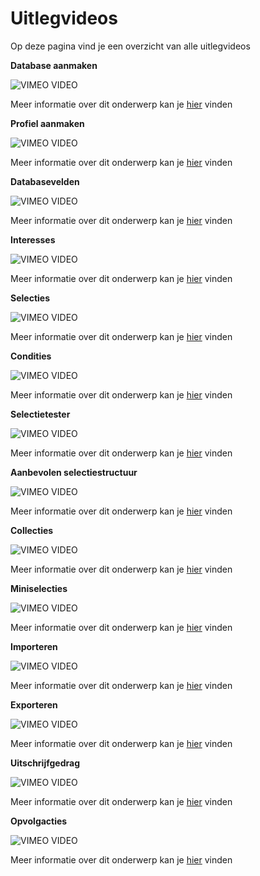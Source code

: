 # Uitlegvideos
Op deze pagina vind je een overzicht van alle uitlegvideos

**Database aanmaken**

![VIMEO VIDEO](https://vimeo.com/670122922 "Database aanmaken")

Meer informatie over dit onderwerp kan je [hier](./database-profiles) vinden

**Profiel aanmaken**

![VIMEO VIDEO](https://vimeo.com/670123007 "Profiel aanmaken")

Meer informatie over dit onderwerp kan je [hier](./database-profiles) vinden

**Databasevelden**

![VIMEO VIDEO](https://vimeo.com/670123088 "Databasevelden")

Meer informatie over dit onderwerp kan je [hier](./database-fields) vinden

**Interesses**

![VIMEO VIDEO](https://vimeo.com/670123208 "Interesses")

Meer informatie over dit onderwerp kan je [hier](./database-fields) vinden

**Selecties**

![VIMEO VIDEO](https://vimeo.com/676270556 "Selecties")

Meer informatie over dit onderwerp kan je [hier](./database-selections-introduction) vinden

**Condities**

![VIMEO VIDEO](https://vimeo.com/676271291 "Condities")

Meer informatie over dit onderwerp kan je [hier](./database-selections-introduction) vinden

**Selectietester**

![VIMEO VIDEO](https://vimeo.com/676272215 "Selectietester")

Meer informatie over dit onderwerp kan je [hier](./database-selections-introduction) vinden

**Aanbevolen selectiestructuur**

![VIMEO VIDEO](https://vimeo.com/789761339 "Aanbevolen selectiestructuur")

Meer informatie over dit onderwerp kan je [hier](./database-management) vinden

**Collecties**

![VIMEO VIDEO](https://vimeo.com/789761289 "Collecties")

Meer informatie over dit onderwerp kan je [hier](./database-collections) vinden

**Miniselecties**

![VIMEO VIDEO](https://vimeo.com/789761255 "Miniselecties")

Meer informatie over dit onderwerp kan je [hier](./database-collections) vinden

**Importeren**

![VIMEO VIDEO](https://vimeo.com/789761221 "Importeren")

Meer informatie over dit onderwerp kan je [hier](./database-import) vinden

**Exporteren**

![VIMEO VIDEO](https://vimeo.com/789761190 "Exporteren")

Meer informatie over dit onderwerp kan je [hier](./database-export) vinden

**Uitschrijfgedrag**

![VIMEO VIDEO](https://vimeo.com/789761140 "Uitschrijfgedrag")

Meer informatie over dit onderwerp kan je [hier](./database-unsubscribe-behavior) vinden

**Opvolgacties**

![VIMEO VIDEO](https://vimeo.com/789761097 "Opvolgacties")

Meer informatie over dit onderwerp kan je [hier](./database-follow-ups) vinden
